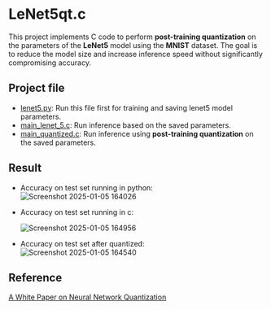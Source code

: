 # LeNet5qt.c
This project implements C code to perform **post-training quantization** on the parameters of the **LeNet5** model using the **MNIST** dataset. The goal is to reduce the model size and increase inference speed without significantly compromising accuracy.  

## Project file
- [lenet5.py](./lenet5.py): Run this file first for training and saving lenet5 model parameters.
- [main_lenet_5.c](./main_lenet_5.c): Run inference based on the saved parameters.
- [main_quantized.c](./main_quantized.c): Run inference using **post-training quantization** on the saved parameters.
## Result
- Accuracy on test set running in python:
![Screenshot 2025-01-05 164026](https://github.com/user-attachments/assets/dda0996f-215a-4b60-82d4-fb8df434c31a)
- Accuracy on test set running in c:

  ![Screenshot 2025-01-05 164956](https://github.com/user-attachments/assets/79caeee0-56ce-4f32-b96c-ee82b4acd4bb)
- Accuracy on test set after quantized:  
![Screenshot 2025-01-05 164540](https://github.com/user-attachments/assets/d0ea289f-a207-482b-81d7-113e21946dd1)
## Reference
[A White Paper on Neural Network Quantization](https://arxiv.org/abs/2106.08295)




